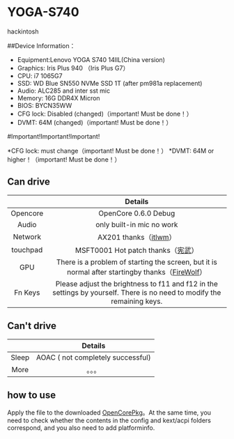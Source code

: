 # YOGA-S740
hackintosh


##Device Information：
* Equipment:Lenovo YOGA S740 14llL(China version)
* Graphics: Iris Plus 940 （Iris Plus G7）
* CPU: i7 1065G7
* SSD: WD Blue SN550 NVMe SSD 1T (after pm981a replacement)
* Audio: ALC285 and inter sst mic
* Memory: 16G DDR4X Micron 
* BIOS: BYCN35WW
* CFG lock: Disabled (changed)（important! Must be done！）
* DVMT: 64M (changed)（important! Must be done！）

#Important!Important!Important!

*CFG lock: must change（important! Must be done！）
*DVMT: 64M or higher！（important! Must be done！）



## Can drive
|  | Details |
|:-: | :-:|
|Opencore|OpenCore 0.6.0 Debug|
|Audio|  only built-in mic no work |
|Network| AX201 thanks（[itlwm](https://github.com/OpenIntelWireless/itlwm)）|
|touchpad|MSFT0001 Hot patch thanks（[宪武](https://github.com/daliansky/OC-little)）|
|GPU|There is a problem of starting the screen, but it is normal after startingby thanks（[FireWolf](https://github.com/0xFireWolf/WhateverGreen)） |
|Fn Keys| Please adjust the brightness to f11 and f12 in the settings by yourself. There is no need to modify the remaining keys.|
## Can't drive
|  | Details |
|:-: | :-:|
|Sleep| AOAC ( not completely successful)                                                                                        |
|More|。。。|


## how to use
Apply the file to the downloaded [OpenCorePkg](https://github.com/acidanthera/OpenCorePkg)。At the same time, you need to check whether the contents in the config and kext/acpi folders correspond, and you also need to add platforminfo.
